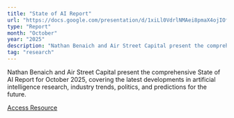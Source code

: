 ```yaml
---
title: "State of AI Report"
url: "https://docs.google.com/presentation/d/1xiLl0VdrlNMAei8pmaX4ojIOfej6lhvZbOIK7Z6C-Go/preview"
type: "Report"
month: "October"
year: "2025"
description: "Nathan Benaich and Air Street Capital present the comprehensive State of AI Report for October 2025, covering the latest developments in artificial intelligence research, industry trends, politics, and predictions for the future."
tag: "research"
---
```


Nathan Benaich and Air Street Capital present the comprehensive State of AI Report for October 2025, covering the latest developments in artificial intelligence research, industry trends, politics, and predictions for the future.

[Access Resource](https://docs.google.com/presentation/d/1xiLl0VdrlNMAei8pmaX4ojIOfej6lhvZbOIK7Z6C-Go/preview)
